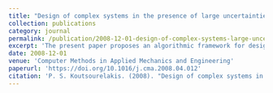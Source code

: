 ```yaml
---
title: "Design of complex systems in the presence of large uncertainties: A statistical approach"
collection: publications
category: journal
permalink: /publication/2008-12-01-design-of-complex-systems-large-uncertainties
excerpt: 'The present paper proposes an algorithmic framework for designing complex systems in the presence of large uncertainties, demonstrating its efficiency and applicability to engineering problems.'
date: 2008-12-01
venue: 'Computer Methods in Applied Mechanics and Engineering'
paperurl: 'https://doi.org/10.1016/j.cma.2008.04.012'
citation: 'P. S. Koutsourelakis. (2008). "Design of complex systems in the presence of large uncertainties: A statistical approach." <i>Computer Methods in Applied Mechanics and Engineering</i>, 197(49-50), 4092–4103.'
---
```

